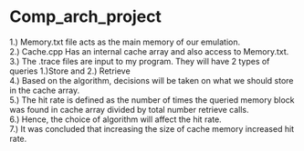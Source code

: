 # Comp_arch_project
1.) Memory.txt file acts as the main memory of our emulation. <br>
2.) Cache.cpp Has an internal cache array and also access to Memory.txt. <br> 
3.) The .trace files are input to my program. They will have 2 types of queries 1.)Store and 2.) Retrieve <br>
4.) Based on the algorithm, decisions will be taken on what we should store in the cache array. <br>
5.) The hit rate is defined as the number of times the queried memory block was found in cache array divided by total number retrieve calls. <br>
6.) Hence, the choice of algorithm will affect the hit rate. <br>
7.) It was concluded that increasing the size of cache memory increased hit rate. 
